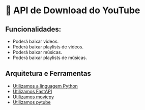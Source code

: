 # 🐍 API de Download do YouTube

## Funcionalidades:

- Poderá baixar videos.
- Poderá baixar playlists de videos.
- Poderá baixar músicas.
- Poderá baixar playlists de músicas.

## Arquitetura e Ferramentas

- [Utilizamos a linguagem Python](https://www.python.org/)
- [Utilizamos FastAPI](https://fastapi.tiangolo.com/)
- [Utilizamos moviepy](https://pypi.org/project/moviepy/)
- [Utilizamos pytube](https://pytube.io/en/latest/)
